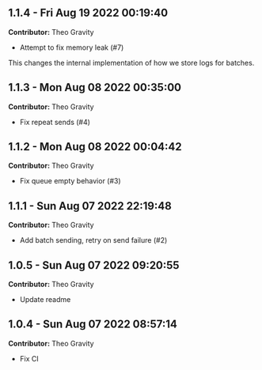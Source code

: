 ## 1.1.4 - Fri Aug 19 2022 00:19:40

**Contributor:** Theo Gravity

- Attempt to fix memory leak (#7)

This changes the internal implementation of how we store logs for batches.

## 1.1.3 - Mon Aug 08 2022 00:35:00

**Contributor:** Theo Gravity

- Fix repeat sends (#4)

## 1.1.2 - Mon Aug 08 2022 00:04:42

**Contributor:** Theo Gravity

- Fix queue empty behavior (#3)

## 1.1.1 - Sun Aug 07 2022 22:19:48

**Contributor:** Theo Gravity

- Add batch sending, retry on send failure (#2)

## 1.0.5 - Sun Aug 07 2022 09:20:55

**Contributor:** Theo Gravity

- Update readme

## 1.0.4 - Sun Aug 07 2022 08:57:14

**Contributor:** Theo Gravity

- Fix CI

